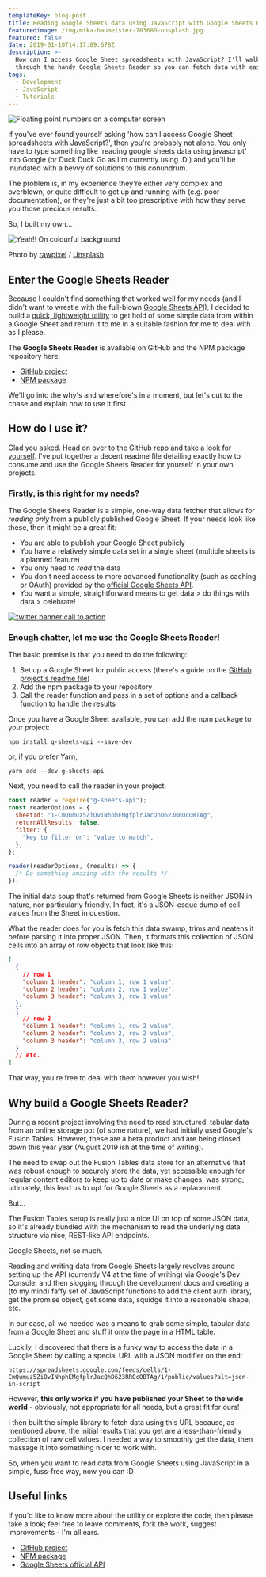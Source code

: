 ```yaml
---
templateKey: blog-post
title: Reading Google Sheets data using JavaScript with Google Sheets Reader
featuredimage: /img/mika-baumeister-703680-unsplash.jpg
featured: false
date: 2019-01-10T14:17:09.678Z
description: >-
  How can I access Google Sheet spreadsheets with JavaScript? I'll walk you
  through the handy Google Sheets Reader so you can fetch data with ease.
tags:
  - Development
  - JavaScript
  - Tutorials
---
```


![Floating point numbers on a computer screen](/img/mika-baumeister-703680-unsplash.jpg)

If you've ever found yourself asking 'how can I access Google Sheet spreadsheets with JavaScript?', then you're probably not alone. You only have to type something like 'reading google sheets data using javascript' into Google (or Duck Duck Go as I'm currently using :D ) and you'll be inundated with a bevvy of solutions to this conundrum.

The problem is, in my experience they're either very complex and overblown, or quite difficult to get up and running with (e.g. poor documentation), or they're just a bit too prescriptive with how they serve you those precious results.

So, I built my own...

![Yeah!! On colourful background](https://images.unsplash.com/photo-1519635694260-6af6fc200c89?ixlib=rb-1.2.1&q=80&fm=jpg&crop=entropy&cs=tinysrgb&w=1080&fit=max&ixid=eyJhcHBfaWQiOjExNzczfQ)

Photo by [rawpixel](https://unsplash.com/@rawpixel?utm_source=ghost&utm_medium=referral&utm_campaign=api-credit) / [Unsplash](https://unsplash.com/?utm_source=ghost&utm_medium=referral&utm_campaign=api-credit)

## Enter the Google Sheets Reader

Because I couldn't find something that worked well for my needs (and I didn't want to wrestle with the full-blown [Google Sheets API](https://developers.google.com/sheets/api/)), I decided to build a [quick, lightweight utility](https://github.com/bpk68/g-sheets-api.git#readme) to get hold of some simple data from within a Google Sheet and return it to me in a suitable fashion for me to deal with as I please.

The **Google Sheets Reader** is available on GitHub and the NPM package repository here:

- [GitHub project](https://github.com/bpk68/g-sheets-api.git#readme)
- [NPM package](https://www.npmjs.com/package/g-sheets-api)

We'll go into the why's and wherefore's in a moment, but let's cut to the chase and explain how to use it first.

## How do I use it?

Glad you asked. Head on over to the [GitHub repo and take a look for yourself](https://github.com/bpk68/g-sheets-api.git#readme). I've put together a decent readme file detailing exactly how to consume and use the Google Sheets Reader for yourself in your own projects.

### Firstly, is this right for my needs?

The Google Sheets Reader is a simple, one-way data fetcher that allows for _reading only_ from a publicly published Google Sheet. If your needs look like these, then it might be a great fit:

- You are able to publish your Google Sheet publicly
- You have a relatively simple data set in a single sheet (multiple sheets is a planned feature)
- You only need to _read_ the data
- You don't need access to more advanced functionality (such as caching or OAuth) provided by the [official Google Sheets API](https://developers.google.com/sheets/api/).
- You want a simple, straightforward means to get data > do things with data > celebrate!

[![twitter banner call to action](/img/twitter_cta.png)](http://twitter.com/kendalmintcode)

### Enough chatter, let me use the Google Sheets Reader!

The basic premise is that you need to do the following:

1.  Set up a Google Sheet for public access (there's a guide on the [GitHub project's readme file](https://github.com/bpk68/g-sheets-api.git#readme))
2.  Add the npm package to your repository
3.  Call the reader function and pass in a set of options and a callback function to handle the results

Once you have a Google Sheet available, you can add the npm package to your project:

`npm install g-sheets-api --save-dev`

or, if you prefer Yarn,

`yarn add --dev g-sheets-api`

Next, you need to call the reader in your project:

```javascript
const reader = require("g-sheets-api");
const readerOptions = {
  sheetId: "1-CmQumuz5ZiOvINhphEMgfplrJacQhD623RROcOBTAg",
  returnAllResults: false,
  filter: {
    "key to filter on": "value to match",
  },
};

reader(readerOptions, (results) => {
  /* Do something amazing with the results */
});
```

The initial data soup that's returned from Google Sheets is neither JSON in nature, nor particularly friendly. In fact, it's a JSON-esque dump of cell values from the Sheet in question.

What the reader does for you is fetch this data swamp, trims and neatens it before parsing it into proper JSON. Then, it formats this collection of JSON cells into an array of row objects that look like this:

```json
[
  {
    // row 1
    "column 1 header": "column 1, row 1 value",
    "column 2 header": "column 2, row 1 value",
    "column 3 header": "column 3, row 1 value"
  },
  {
    // row 2
    "column 1 header": "column 1, row 2 value",
    "column 2 header": "column 2, row 2 value",
    "column 3 header": "column 3, row 2 value"
  }
  // etc.
]
```

That way, you're free to deal with them however you wish!

## Why build a Google Sheets Reader?

During a recent project involving the need to read structured, tabular data from an online storage pot (of some nature), we had initially used Google's Fusion Tables. However, these are a beta product and are being closed down this year year (August 2019 ish at the time of writing).

The need to swap out the Fusion Tables data store for an alternative that was robust enough to securely store the data, yet accessible enough for regular content editors to keep up to date or make changes, was strong; ultimately, this lead us to opt for Google Sheets as a replacement.

But...

The Fusion Tables setup is really just a nice UI on top of some JSON data, so it's already bundled with the mechanism to read the underlying data structure via nice, REST-like API endpoints.

Google Sheets, not so much.

Reading and writing data from Google Sheets largely revolves around setting up the API (currently V4 at the time of writing) via Google's Dev Console, and then slogging through the development docs and creating a (to my mind) faffy set of JavaScript functions to add the client auth library, get the promise object, get some data, squidge it into a reasonable shape, etc.

In our case, all we needed was a means to grab some simple, tabular data from a Google Sheet and stuff it onto the page in a HTML table.

Luckily, I discovered that there is a funky way to access the data in a Google Sheet by calling a special URL with a JSON modifier on the end:

`https://spreadsheets.google.com/feeds/cells/1-CmQumuz5ZiOvINhphEMgfplrJacQhD623RROcOBTAg/1/public/values?alt=json-in-script`

However, **this only works if you have published your Sheet to the wide world** - obviously, not appropriate for all needs, but a great fit for ours!

I then built the simple library to fetch data using this URL because, as mentioned above, the initial results that you get are a less-than-friendly collection of raw cell values. I needed a way to smoothly get the data, then massage it into something nicer to work with.

So, when you want to read data from Google Sheets using JavaScript in a simple, fuss-free way, now you can :D

## Useful links

If you'd like to know more about the utility or explore the code, then please take a look; feel free to leave comments, fork the work, suggest improvements - I'm all ears.

- [GitHub project](https://github.com/bpk68/g-sheets-api.git#readme)
- [NPM package](https://www.npmjs.com/package/g-sheets-api)
- [Google Sheets official API](https://developers.google.com/sheets/api/)
